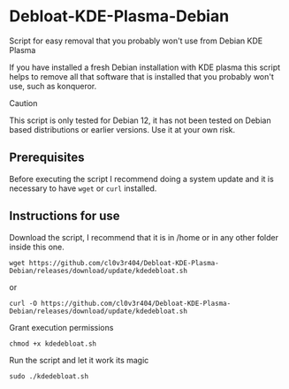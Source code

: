 # Debloat-KDE-Plasma-Debian
Script for easy removal that you probably won't use from Debian KDE Plasma

If you have installed a fresh Debian installation with KDE plasma this script helps to remove all that software that is installed that you probably won't use, such as konqueror.
> [!CAUTION]
>  This script is only tested for Debian 12, it has not been tested on Debian based distributions or earlier versions. Use it at your own risk.

## Prerequisites
Before executing the script I recommend doing a system update and it is necessary to have `wget` or `curl` installed.

## Instructions for use
Download the script, I recommend that it is in /home or in any other folder inside this one. 
```
wget https://github.com/cl0v3r404/Debloat-KDE-Plasma-Debian/releases/download/update/kdedebloat.sh
```
or
```
curl -O https://github.com/cl0v3r404/Debloat-KDE-Plasma-Debian/releases/download/update/kdedebloat.sh
```

Grant execution permissions
```
chmod +x kdedebloat.sh
```

Run the script and let it work its magic
```
sudo ./kdedebloat.sh
```

